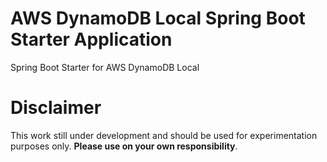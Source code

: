 # AWS DynamoDB Local Spring Boot Starter Application
Spring Boot Starter for AWS DynamoDB Local

# Disclaimer
This work still under development and should be used for experimentation purposes only. **Please 
use on your own responsibility**.